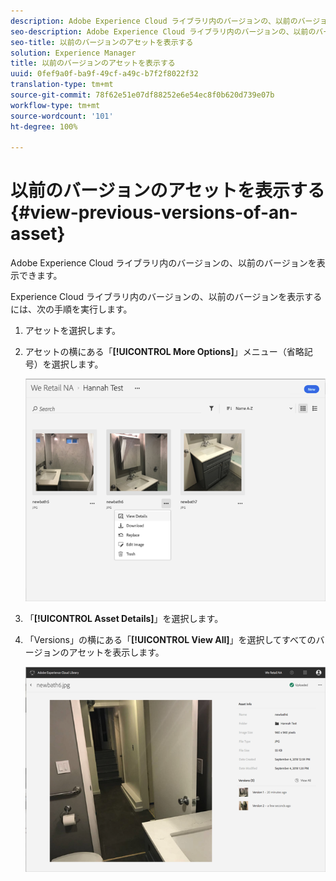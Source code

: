 ```yaml
---
description: Adobe Experience Cloud ライブラリ内のバージョンの、以前のバージョンを表示できます。
seo-description: Adobe Experience Cloud ライブラリ内のバージョンの、以前のバージョンを表示できます。
seo-title: 以前のバージョンのアセットを表示する
solution: Experience Manager
title: 以前のバージョンのアセットを表示する
uuid: 0fef9a0f-ba9f-49cf-a49c-b7f2f8022f32
translation-type: tm+mt
source-git-commit: 78f62e51e07df88252e6e54ec8f0b620d739e07b
workflow-type: tm+mt
source-wordcount: '101'
ht-degree: 100%

---
```



# 以前のバージョンのアセットを表示する{#view-previous-versions-of-an-asset}

Adobe Experience Cloud ライブラリ内のバージョンの、以前のバージョンを表示できます。

Experience Cloud ライブラリ内のバージョンの、以前のバージョンを表示するには、次の手順を実行します。

1. アセットを選択します。
1. アセットの横にある「**[!UICONTROL More Options]**」メニュー（省略記号）を選択します。

   ![](assets/library_asset_options.png)

1. 「**[!UICONTROL Asset Details]**」を選択します。
1. 「Versions」の横にある「**[!UICONTROL View All]**」を選択してすべてのバージョンのアセットを表示します。

   ![](assets/library_details_versions.png)

